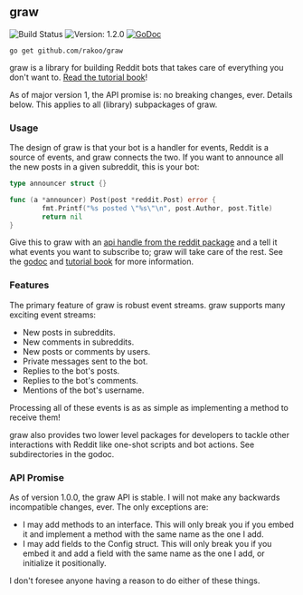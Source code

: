 graw
--------------------------------------------------------------------------------

![Build Status](https://travis-ci.org/rakoo/graw.svg?branch=master)
![Version: 1.2.0](https://img.shields.io/badge/version-1.2.0-brightgreen.svg)
[![GoDoc](https://godoc.org/github.com/rakoo/graw?status.svg)](https://godoc.org/github.com/rakoo/graw)

    go get github.com/rakoo/graw

graw is a library for building Reddit bots that takes care of everything you
don't want to. [Read the tutorial book](https://turnage.gitbooks.io/graw/content/)!

As of major version 1, the API promise is: no breaking changes, ever. Details
below. This applies to all (library) subpackages of graw.

### Usage

The design of graw is that your bot is a handler for events, Reddit is a source
of events, and graw connects the two. If you want to announce all the new posts
in a given subreddit, this is your bot:

````go
type announcer struct {}

func (a *announcer) Post(post *reddit.Post) error {
        fmt.Printf("%s posted \"%s\"\n", post.Author, post.Title)
        return nil
}
````

Give this to graw with an
[api handle from the reddit package](https://godoc.org/github.com/rakoo/graw/reddit)
and a tell it what events you want to subscribe to; graw will take care of the
rest. See the [godoc](https://godoc.org/github.com/rakoo/graw) and
[tutorial book](https://turnage.gitbooks.io/graw/content/) for more information.

### Features

The primary feature of graw is robust event streams. graw supports many exciting
event streams:

* New posts in subreddits.
* New comments in subreddits.
* New posts or comments by users.
* Private messages sent to the bot.
* Replies to the bot's posts.
* Replies to the bot's comments.
* Mentions of the bot's username.

Processing all of these events is as as simple as implementing a method to
receive them!

graw also provides two lower level packages for developers to tackle other
interactions with Reddit like one-shot scripts and bot actions. See
subdirectories in the godoc.

### API Promise

As of version 1.0.0, the graw API is stable. I will not make any backwards
incompatible changes, ever. The only exceptions are:

* I may add methods to an interface. This will only break you if you embed it
  and implement a method with the same name as the one I add.
* I may add fields to the Config struct. This will only break you if you embed
  it and add a field with the same name as the one I add, or initialize it
  positionally.

I don't foresee anyone having a reason to do either of these things. 
